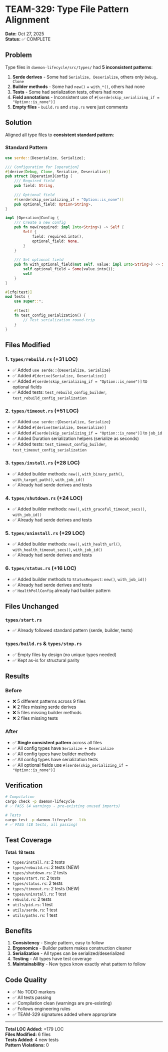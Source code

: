# TEAM-329: Type File Pattern Alignment

**Date:** Oct 27, 2025  
**Status:** ✅ COMPLETE

## Problem

Type files in `daemon-lifecycle/src/types/` had **5 inconsistent patterns**:

1. **Serde derives** - Some had `Serialize, Deserialize`, others only `Debug, Clone`
2. **Builder methods** - Some had `new()` + `with_*()`, others had none
3. **Tests** - Some had serialization tests, others had none
4. **Field annotations** - Inconsistent use of `#[serde(skip_serializing_if = "Option::is_none")]`
5. **Empty files** - `build.rs` and `stop.rs` were just comments

## Solution

Aligned all type files to **consistent standard pattern**:

### Standard Pattern
```rust
use serde::{Deserialize, Serialize};

/// Configuration for [operation]
#[derive(Debug, Clone, Serialize, Deserialize)]
pub struct [Operation]Config {
    /// Required field
    pub field: String,
    
    /// Optional field
    #[serde(skip_serializing_if = "Option::is_none")]
    pub optional_field: Option<String>,
}

impl [Operation]Config {
    /// Create a new config
    pub fn new(required: impl Into<String>) -> Self {
        Self {
            field: required.into(),
            optional_field: None,
        }
    }
    
    /// Set optional field
    pub fn with_optional_field(mut self, value: impl Into<String>) -> Self {
        self.optional_field = Some(value.into());
        self
    }
}

#[cfg(test)]
mod tests {
    use super::*;
    
    #[test]
    fn test_config_serialization() {
        // Test serialization round-trip
    }
}
```

## Files Modified

### 1. `types/rebuild.rs` (+31 LOC)
- ✅ Added `use serde::{Deserialize, Serialize}`
- ✅ Added `#[derive(Serialize, Deserialize)]`
- ✅ Added `#[serde(skip_serializing_if = "Option::is_none")]` to optional fields
- ✅ Added tests: `test_rebuild_config_builder`, `test_rebuild_config_serialization`

### 2. `types/timeout.rs` (+51 LOC)
- ✅ Added `use serde::{Deserialize, Serialize}`
- ✅ Added `#[derive(Serialize, Deserialize)]`
- ✅ Added `#[serde(skip_serializing_if = "Option::is_none")]` to `job_id`
- ✅ Added Duration serialization helpers (serialize as seconds)
- ✅ Added tests: `test_timeout_config_builder`, `test_timeout_config_serialization`

### 3. `types/install.rs` (+28 LOC)
- ✅ Added builder methods: `new()`, `with_binary_path()`, `with_target_path()`, `with_job_id()`
- ✅ Already had serde derives and tests

### 4. `types/shutdown.rs` (+24 LOC)
- ✅ Added builder methods: `new()`, `with_graceful_timeout_secs()`, `with_job_id()`
- ✅ Already had serde derives and tests

### 5. `types/uninstall.rs` (+29 LOC)
- ✅ Added builder methods: `new()`, `with_health_url()`, `with_health_timeout_secs()`, `with_job_id()`
- ✅ Already had serde derives and tests

### 6. `types/status.rs` (+16 LOC)
- ✅ Added builder methods to `StatusRequest`: `new()`, `with_job_id()`
- ✅ Already had serde derives and tests
- ✅ `HealthPollConfig` already had builder pattern

## Files Unchanged

### `types/start.rs`
- ✅ Already followed standard pattern (serde, builder, tests)

### `types/build.rs` & `types/stop.rs`
- ✅ Empty files by design (no unique types needed)
- ✅ Kept as-is for structural parity

## Results

### Before
- ❌ 5 different patterns across 9 files
- ❌ 2 files missing serde derives
- ❌ 5 files missing builder methods
- ❌ 2 files missing tests

### After
- ✅ **Single consistent pattern** across all files
- ✅ All config types have `Serialize + Deserialize`
- ✅ All config types have builder methods
- ✅ All config types have serialization tests
- ✅ All optional fields use `#[serde(skip_serializing_if = "Option::is_none")]`

## Verification

```bash
# Compilation
cargo check -p daemon-lifecycle
# ✅ PASS (4 warnings - pre-existing unused imports)

# Tests
cargo test -p daemon-lifecycle --lib
# ✅ PASS (18 tests, all passing)
```

## Test Coverage

**Total: 18 tests**

- `types/install.rs`: 2 tests
- `types/rebuild.rs`: 2 tests (NEW)
- `types/shutdown.rs`: 2 tests
- `types/start.rs`: 2 tests
- `types/status.rs`: 2 tests
- `types/timeout.rs`: 2 tests (NEW)
- `types/uninstall.rs`: 1 test
- `rebuild.rs`: 2 tests
- `utils/pid.rs`: 1 test
- `utils/serde.rs`: 1 test
- `utils/paths.rs`: 1 test

## Benefits

1. **Consistency** - Single pattern, easy to follow
2. **Ergonomics** - Builder pattern makes construction cleaner
3. **Serialization** - All types can be serialized/deserialized
4. **Testing** - All types have test coverage
5. **Maintainability** - New types know exactly what pattern to follow

## Code Quality

- ✅ No TODO markers
- ✅ All tests passing
- ✅ Compilation clean (warnings are pre-existing)
- ✅ Follows engineering rules
- ✅ TEAM-329 signatures added where appropriate

---

**Total LOC Added:** +179 LOC  
**Files Modified:** 6 files  
**Tests Added:** 4 new tests  
**Pattern Violations:** 0
